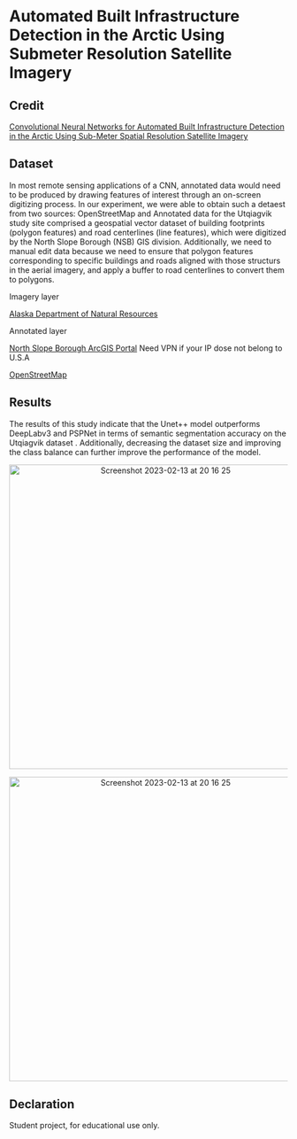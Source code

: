 # Automated Built Infrastructure Detection in the Arctic Using Submeter Resolution Satellite Imagery
## Credit
[Convolutional Neural Networks for Automated Built Infrastructure Detection in the Arctic Using Sub-Meter Spatial Resolution Satellite Imagery](https://www.mdpi.com/2072-4292/14/11/2719)

## Dataset

In most remote sensing applications of a CNN, annotated data would need to be produced by drawing features of interest through an on-screen digitizing process.
In our experiment, we were able to obtain such a detaest from two sources: OpenStreetMap and Annotated data for the Utqiagvik study site comprised a geospatial
vector dataset of building footprints (polygon features) and road centerlines (line features), which were digitized by the North Slope Borough (NSB) GIS division.
Additionally, we need to manual edit data because we need to ensure that polygon features corresponding to specific buildings and roads aligned with those structurs
in the aerial imagery, and apply a buffer to road centerlines to convert them to polygons.



Imagery layer

[Alaska Department of Natural Resources](http://dnr.alaska.gov/) 

Annotated layer

[North Slope Borough ArcGIS Portal](https://gis-public.north-slope.org/portal/home/) Need VPN if your IP dose not  belong to U.S.A

[OpenStreetMap](https://www.openstreetmap.org/)



## Results


The results of this study indicate that the Unet++ model outperforms DeepLabv3 and PSPNet in terms of semantic segmentation accuracy on the Utqiagvik dataset . Additionally, decreasing the dataset size and improving the class balance can further improve the performance of the model.

<p align="center">
<img width="550" alt="Screenshot 2023-02-13 at 20 16 25" src="https://github.com/Wealhour/CCENproject/assets/50286429/97651262-704f-4135-a047-9257b38e6d7e">
</p>

<p align="center">
<img width="550" alt="Screenshot 2023-02-13 at 20 16 25" src="https://github.com/Wealhour/CCENproject/assets/50286429/925785fa-d88c-48d0-85eb-dc5b2294a364">
</p>




## Declaration
Student project, for educational use only.

















